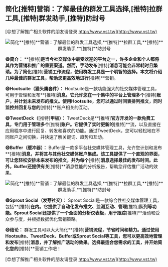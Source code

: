 ## **简化**[推特]**营销：了解最佳的群发工具选择,**[推特]**拉群工具,**[推特]**群发助手,**[推特]**防封号**

[😍想了解推广相关软件的朋友请登录 http://www.vst.tw](http://www.vst.tw)

 <center><img src="https://vst.tw/MP4/tuiguang/png/7.png" alt="简化**[推特]**营销：了解最佳的群发工具选择,**[推特]**拉群工具,**[推特]**群发助手,**[推特]**防封号"></center>

**😄简介：**
**[推特]**是当今社交媒体中最受欢迎的平台之一，许多企业和个人都将其作为营销和推广的重要渠道。然而，手动发布**[推特]**消息可能会非常耗时且繁琐。为了简化**[推特]**营销工作流程，使用群发工具是一个明智的选择。本文将介绍几种最佳的群发工具，帮助您更高效地进行**[推特]**营销。

**😄Hootsuite（猫头鹰套件）：**
Hootsuite是一款功能强大的社交媒体管理工具，可用于管理和发布**[推特]**消息。它允许您在一个集中的平台上管理多个**[推特]**账户，并计划未来发布的推文。使用Hootsuite，您可以通过时间表排列推文，同时监控并回复与您的**[推特]**账户相关的互动。

**😄TweetDeck（**[推特]**甲板）：**
TweetDeck是**[推特]**官方开发的一款免费工具，专门用于管理多个**[推特]**账户。它提供了实时更新的**[推特]**流，以及直接在应用程序中进行回复、转发和喜欢的功能。通过TweetDeck，您可以轻松地在不同账户之间切换，并快速了解关键词、趋势和互动。

**😄Buffer（缓冲器）：**
Buffer是一款多平台社交媒体管理工具，允许您计划和发布**[推特]**消息，并将其与其他社交媒体账户集成。该工具提供了一个直观的界面，可让您轻松安排未来发布的推文，并为每个**[推特]**消息选择最佳的发布时间。此外，Buffer还提供有关**[推特]**消息性能的分析报告，帮助您评估推广活动的效果。

 <center><img src="https://vst.tw/MP4/tuiguang/png/5.png" alt="简化**[推特]**营销：了解最佳的群发工具选择,**[推特]**拉群工具,**[推特]**群发助手,**[推特]**防封号"></center>

**😄Sprout Social（发芽社交）：**
Sprout Social是一款综合性社交媒体管理工具，包括**[推特]**在内。它提供了自动化发布推文、监测互动、管理**[推特]**队列等功能。Sprout Social还提供了一个全面的分析仪表板，用于跟踪**[推特]**活动和受众参与度，并根据数据优化营销策略。

**😄结论：**
群发工具可以大大简化**[推特]**营销流程，节省时间和精力。通过使用Hootsuite、TweetDeck、Buffer或Sprout Social等工具，您可以更高效地管理和发布**[推特]**消息，并了解推广活动的效果。选择最适合您需求的工具，并开始简化您的**[推特]**营销工作吧！

[😍想了解推广相关软件的朋友请登录 http://www.vst.tw](http://www.vst.tw)



